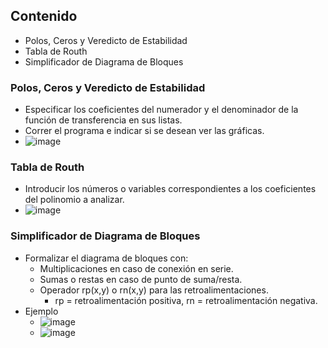 ## Contenido
- Polos, Ceros y Veredicto de Estabilidad
- Tabla de Routh
- Simplificador de Diagrama de Bloques
### Polos, Ceros y Veredicto de Estabilidad
- Especificar los coeficientes del numerador y el denominador de la función de transferencia en sus listas.
- Correr el programa e indicar si se desean ver las gráficas.
- ![image](https://github.com/user-attachments/assets/415351f6-f3a5-4a0a-a237-099c626fb2ae)
### Tabla de Routh
- Introducir los números o variables correspondientes a los coeficientes del polinomio a analizar.
- ![image](https://github.com/user-attachments/assets/400b44c9-7af9-430f-86f5-b2a6a2e28258)
### Simplificador de Diagrama de Bloques
- Formalizar el diagrama de bloques con:
  - Multiplicaciones en caso de conexión en serie.
  - Sumas o restas en caso de punto de suma/resta.
  - Operador rp(x,y) o rn(x,y) para las retroalimentaciones.
    - rp = retroalimentación positiva, rn = retroalimentación negativa.
- Ejemplo
    - ![image](https://github.com/user-attachments/assets/275ffe4b-5779-44b3-b9e4-8ad9741b29a8)
    - ![image](https://github.com/user-attachments/assets/21d47658-fca0-44d2-b5ba-7935001be932)

